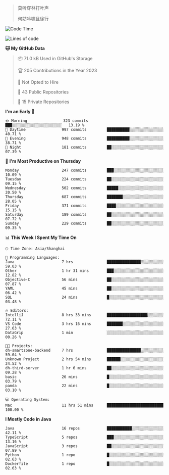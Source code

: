 > 莫听穿林打叶声
> 
> 何妨吟啸且徐行

<!-- ![Github Stats](https://github-readme-stats.vercel.app/api?username=catch6&count_private=true&show_icons=true&theme=gruvbox) -->

<!-- ![Top Langs](https://github-readme-stats.vercel.app/api/top-langs/?username=catch6&layout=compact) -->

<!--START_SECTION:waka-->
![Code Time](http://img.shields.io/badge/Code%20Time-307%20hrs%2038%20mins-blue)

![Lines of code](https://img.shields.io/badge/From%20Hello%20World%20I%27ve%20Written-9.3%20million%20lines%20of%20code-blue)

**🐱 My GitHub Data** 

> 📦 71.0 kB Used in GitHub's Storage 
 > 
> 🏆 205 Contributions in the Year 2023
 > 
> 🚫 Not Opted to Hire
 > 
> 📜 43 Public Repositories 
 > 
> 🔑 15 Private Repositories 
 > 
**I'm an Early 🐤** 

```text
🌞 Morning                323 commits         ███░░░░░░░░░░░░░░░░░░░░░░   13.19 % 
🌆 Daytime                997 commits         ██████████░░░░░░░░░░░░░░░   40.71 % 
🌃 Evening                948 commits         ██████████░░░░░░░░░░░░░░░   38.71 % 
🌙 Night                  181 commits         ██░░░░░░░░░░░░░░░░░░░░░░░   07.39 % 
```
📅 **I'm Most Productive on Thursday** 

```text
Monday                   247 commits         ███░░░░░░░░░░░░░░░░░░░░░░   10.09 % 
Tuesday                  224 commits         ██░░░░░░░░░░░░░░░░░░░░░░░   09.15 % 
Wednesday                502 commits         █████░░░░░░░░░░░░░░░░░░░░   20.50 % 
Thursday                 687 commits         ███████░░░░░░░░░░░░░░░░░░   28.05 % 
Friday                   371 commits         ████░░░░░░░░░░░░░░░░░░░░░   15.15 % 
Saturday                 189 commits         ██░░░░░░░░░░░░░░░░░░░░░░░   07.72 % 
Sunday                   229 commits         ██░░░░░░░░░░░░░░░░░░░░░░░   09.35 % 
```


📊 **This Week I Spent My Time On** 

```text
🕑︎ Time Zone: Asia/Shanghai

💬 Programming Languages: 
Java                     7 hrs               ███████████████░░░░░░░░░░   59.03 % 
Other                    1 hr 31 mins        ███░░░░░░░░░░░░░░░░░░░░░░   12.82 % 
Objective-C              56 mins             ██░░░░░░░░░░░░░░░░░░░░░░░   07.87 % 
YAML                     45 mins             ██░░░░░░░░░░░░░░░░░░░░░░░   06.42 % 
SQL                      24 mins             █░░░░░░░░░░░░░░░░░░░░░░░░   03.48 % 

🔥 Editors: 
IntelliJ                 8 hrs 33 mins       ██████████████████░░░░░░░   72.11 % 
VS Code                  3 hrs 16 mins       ███████░░░░░░░░░░░░░░░░░░   27.63 % 
DataGrip                 1 min               ░░░░░░░░░░░░░░░░░░░░░░░░░   00.26 % 

🐱‍💻 Projects: 
dh-smartzone-backend     7 hrs               ███████████████░░░░░░░░░░   59.04 % 
Unknown Project          2 hrs 54 mins       ██████░░░░░░░░░░░░░░░░░░░   24.52 % 
dh-third-server          1 hr 6 mins         ██░░░░░░░░░░░░░░░░░░░░░░░   09.28 % 
basic                    26 mins             █░░░░░░░░░░░░░░░░░░░░░░░░   03.79 % 
panda                    22 mins             █░░░░░░░░░░░░░░░░░░░░░░░░   03.10 % 

💻 Operating System: 
Mac                      11 hrs 51 mins      █████████████████████████   100.00 % 
```

**I Mostly Code in Java** 

```text
Java                     16 repos            ███████████░░░░░░░░░░░░░░   42.11 % 
TypeScript               5 repos             ███░░░░░░░░░░░░░░░░░░░░░░   13.16 % 
JavaScript               3 repos             ██░░░░░░░░░░░░░░░░░░░░░░░   07.89 % 
Python                   1 repo              █░░░░░░░░░░░░░░░░░░░░░░░░   02.63 % 
Dockerfile               1 repo              █░░░░░░░░░░░░░░░░░░░░░░░░   02.63 % 
```




<!--END_SECTION:waka-->
